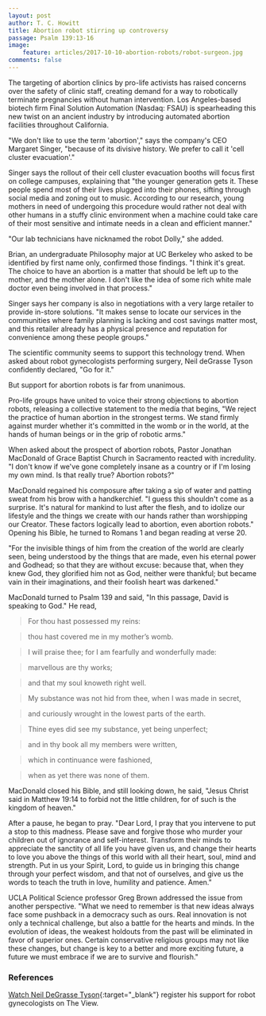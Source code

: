 ```yaml
---
layout: post
author: T. C. Howitt
title: Abortion robot stirring up controversy
passage: Psalm 139:13-16
image:
    feature: articles/2017-10-10-abortion-robots/robot-surgeon.jpg
comments: false
---
```


The targeting of abortion clinics by pro-life activists has raised concerns over the safety of clinic staff, creating demand for a way to robotically terminate pregnancies without human intervention.  Los Angeles-based biotech firm Final Solution Automation (Nasdaq: FSAU) is spearheading this new twist on an ancient industry by introducing automated abortion facilities throughout California.

"We don't like to use the term 'abortion'," says the company's CEO Margaret Singer, "because of its divisive history.  We prefer to call it 'cell cluster evacuation'."

Singer says the rollout of their cell cluster evacuation booths will focus first on college campuses, explaining that "the younger generation gets it.  These people spend most of their lives plugged into their phones, sifting through social media and zoning out to music.  According to our research, young mothers in need of undergoing this procedure would rather not deal with other humans in a stuffy clinic environment when a machine could take care of their most sensitive and intimate needs in a clean and efficient manner."

"Our lab technicians have nicknamed the robot Dolly," she added.

Brian, an undergraduate Philosophy major at UC Berkeley who asked to be identified by first name only, confirmed those findings.  "I think it's great.  The choice to have an abortion is a matter that should be left up to the mother, and the mother alone.  I don't like the idea of some rich white male doctor even being involved in that process."

Singer says her company is also in negotiations with a very large retailer to provide in-store solutions.  "It makes sense to locate our services in the communities where family planning is lacking and cost savings matter most, and this retailer already has a physical presence and reputation for convenience among these people groups."

The scientific community seems to support this technology trend.  When asked about robot gynecologists performing surgery, Neil deGrasse Tyson confidently declared, "Go for it."

But support for abortion robots is far from unanimous.

Pro-life groups have united to voice their strong objections to abortion robots, releasing a collective statement to the media that begins, "We reject the practice of human abortion in the strongest terms.  We stand firmly against murder whether it's committed in the womb or in the world, at the hands of human beings or in the grip of robotic arms."

When asked about the prospect of abortion robots, Pastor Jonathan MacDonald of Grace Baptist Church in Sacramento reacted with incredulity.  "I don't know if we've gone completely insane as a country or if I'm losing my own mind.  Is that really true?  Abortion robots?"

MacDonald regained his composure after taking a sip of water and patting sweat from his brow with a handkerchief.  "I guess this shouldn't come as a surprise. It's natural for mankind to lust after the flesh, and to idolize our lifestyle and the things we create with our hands rather than worshipping our Creator.  These factors logically lead to abortion, even abortion robots."  Opening his Bible, he turned to Romans 1 and began reading at verse 20.

"For the invisible things of him from the creation of the world are clearly seen, being understood by the things that are made, even his eternal power and Godhead; so that they are without excuse: because that, when they knew God, they glorified him not as God, neither were thankful; but became vain in their imaginations, and their foolish heart was darkened."

MacDonald turned to Psalm 139 and said, "In this passage, David is speaking to God."  He read,

> For thou hast possessed my reins:

> thou hast covered me in my mother’s womb.

> I will praise thee; for I am fearfully and wonderfully made:

> marvellous are thy works;

> and that my soul knoweth right well.

> My substance was not hid from thee, when I was made in secret,

> and curiously wrought in the lowest parts of the earth.

> Thine eyes did see my substance, yet being unperfect;

> and in thy book all my members were written,

> which in continuance were fashioned,

> when as yet there was none of them.

MacDonald closed his Bible, and still looking down, he said, "Jesus Christ said in Matthew 19:14 to forbid not the little children, for of such is the kingdom of heaven."

After a pause, he began to pray.  "Dear Lord, I pray that you intervene to put a stop to this madness.  Please save and forgive those who murder your children out of ignorance and self-interest.  Transform their minds to appreciate the sanctity of all life you have given us, and change their hearts to love you above the things of this world with all their heart, soul, mind and strength.  Put in us your Spirit, Lord, to guide us in bringing this change through your perfect wisdom, and that not of ourselves, and give us the words to teach the truth in love, humility and patience. Amen."

UCLA Political Science professor Greg Brown addressed the issue from another perspective.  "What we need to remember is that new ideas always face some pushback in a democracy such as ours.  Real innovation is not only a technical challenge, but also a battle for the hearts and minds.  In the evolution of ideas, the weakest holdouts from the past will be eliminated in favor of superior ones.  Certain conservative religious groups may not like these changes, but change is key to a better and more exciting future, a future we must embrace if we are to survive and flourish."

### References

[Watch Neil DeGrasse Tyson](https://youtu.be/k7U0jFNRnkI?t=457){:target="_blank"} register his support for robot gynecologists on The View.
